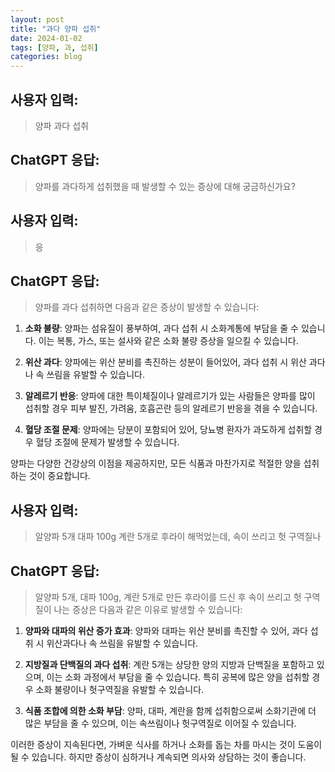 ```yaml
---
layout: post
title: "과다 양파 섭취"
date: 2024-01-02
tags: [양파, 과, 섭취]
categories: blog
---
```


## 사용자 입력:
> 양파 과다 섭취

## ChatGPT 응답:
> 양파를 과다하게 섭취했을 때 발생할 수 있는 증상에 대해 궁금하신가요?

## 사용자 입력:
> 응

## ChatGPT 응답:
> 양파를 과다 섭취하면 다음과 같은 증상이 발생할 수 있습니다:

1. **소화 불량**: 양파는 섬유질이 풍부하여, 과다 섭취 시 소화계통에 부담을 줄 수 있습니다. 이는 복통, 가스, 또는 설사와 같은 소화 불량 증상을 일으킬 수 있습니다.

2. **위산 과다**: 양파에는 위산 분비를 촉진하는 성분이 들어있어, 과다 섭취 시 위산 과다나 속 쓰림을 유발할 수 있습니다.

3. **알레르기 반응**: 양파에 대한 특이체질이나 알레르기가 있는 사람들은 양파를 많이 섭취할 경우 피부 발진, 가려움, 호흡곤란 등의 알레르기 반응을 겪을 수 있습니다.

4. **혈당 조절 문제**: 양파에는 당분이 포함되어 있어, 당뇨병 환자가 과도하게 섭취할 경우 혈당 조절에 문제가 발생할 수 있습니다.

양파는 다양한 건강상의 이점을 제공하지만, 모든 식품과 마찬가지로 적절한 양을 섭취하는 것이 중요합니다.

## 사용자 입력:
> 알양파 5개 대파 100g 계란 5개로 후라이
해먹었는데, 속이
쓰리고 헛 구역질나

## ChatGPT 응답:
> 알양파 5개, 대파 100g, 계란 5개로 만든 후라이를 드신 후 속이 쓰리고 헛 구역질이 나는 증상은 다음과 같은 이유로 발생할 수 있습니다:

1. **양파와 대파의 위산 증가 효과**: 양파와 대파는 위산 분비를 촉진할 수 있어, 과다 섭취 시 위산과다나 속 쓰림을 유발할 수 있습니다.

2. **지방질과 단백질의 과다 섭취**: 계란 5개는 상당한 양의 지방과 단백질을 포함하고 있으며, 이는 소화 과정에서 부담을 줄 수 있습니다. 특히 공복에 많은 양을 섭취할 경우 소화 불량이나 헛구역질을 유발할 수 있습니다.

3. **식품 조합에 의한 소화 부담**: 양파, 대파, 계란을 함께 섭취함으로써 소화기관에 더 많은 부담을 줄 수 있으며, 이는 속쓰림이나 헛구역질로 이어질 수 있습니다.

이러한 증상이 지속된다면, 가벼운 식사를 하거나 소화를 돕는 차를 마시는 것이 도움이 될 수 있습니다. 하지만 증상이 심하거나 계속되면 의사와 상담하는 것이 좋습니다.


